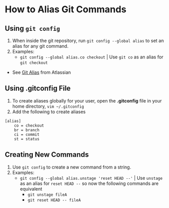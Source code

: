 # How to Alias Git Commands

## Using ``git config``

1. When inside the git repository, run ``git config --global alias`` to set an alias for any git command.
2. Examples:
   -  ``git config --global alias.co checkout`` | Use ``git co`` as an alias for ``git checkout``

- See [Git Alias](https://www.atlassian.com/git/tutorials/git-alias) from Atlassian

## Using .gitconfig File

1. To create aliases globally for your user, open the **.gitconfig** file in your home directory, ``vim ~/.gitconfig``
2. Add the following to create aliases
```
[alias]
    co = checkout
    br = branch
    ci = commit
    st = status
```

## Creating New Commands
1. Use ``git config`` to create a new command from a string.
2. Examples:
   - ``git config --global alias.unstage 'reset HEAD --'`` | Use ``unstage`` as an alias for ``reset HEAD --`` so now the following commands are equivalent
     - ``git unstage fileA``
     - ``git reset HEAD -- fileA``